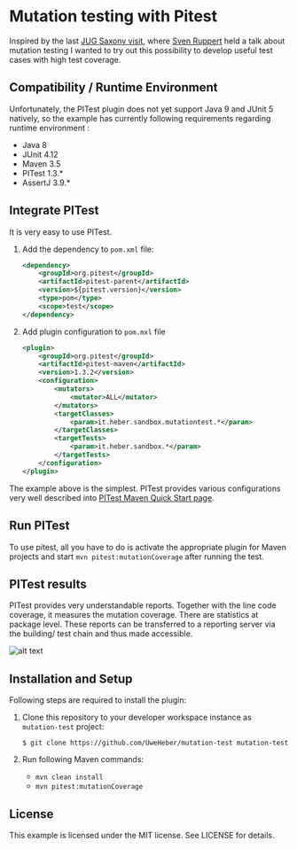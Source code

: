 # Mutation testing with Pitest

Inspired by the last [JUG Saxony visit][1], where [Sven Ruppert][2] held a 
talk about mutation testing I wanted to try out this possibility to develop 
useful test cases with high test coverage.

## Compatibility / Runtime Environment
Unfortunately, the PITest plugin does not yet support Java 9 and JUnit 5 
natively, so the example has currently following requirements regarding runtime
environment :

* Java 8
* JUnit 4.12
* Maven 3.5
* PITest 1.3.*
* AssertJ 3.9.*

## Integrate PITest
It is very easy to use PITest. 

1. Add the dependency to ```pom.xml``` file:
    ```xml
    <dependency>
        <groupId>org.pitest</groupId>
        <artifactId>pitest-parent</artifactId>
        <version>${pitest.version}</version>
        <type>pom</type>
        <scope>test</scope>
    </dependency>
    ```
2. Add plugin configuration to ```pom.mxl``` file
    ```xml
    <plugin>
        <groupId>org.pitest</groupId>
        <artifactId>pitest-maven</artifactId>
        <version>1.3.2</version>
        <configuration>
            <mutators>
                <mutator>ALL</mutator>
            </mutators>
            <targetClasses>
                <param>it.heber.sandbox.mutationtest.*</param>
            </targetClasses>
            <targetTests>
                <param>it.heber.sandbox.*</param>
            </targetTests>
        </configuration>
    </plugin>
    ```
The example above is the simplest. PITest provides various configurations very 
well described into [PITest Maven Quick Start page][3].


## Run PITest

To use pitest, all you have to do is activate the appropriate plugin for Maven 
projects and start ```mvn pitest:mutationCoverage``` after running the test.

## PITest results

PITest provides very understandable reports. Together with the line code 
coverage, it measures the mutation coverage. There are statistics at package 
level. These reports can be transferred to a reporting server via the building/
test chain and thus made accessible.

![alt text][4]


## Installation and Setup

Following steps are required to install the plugin:
1.  Clone this repository to your developer workspace instance as `mutation-test` project:

    `$ git clone https://github.com/UweHeber/mutation-test mutation-test`
    
2. Run following Maven commands:
    
    * ```mvn clean install```
    * ```mvn pitest:mutationCoverage```
 
## License 
 This example is licensed under the MIT license. See LICENSE for details.


[1]:https://jugsaxony.org/veranstaltungen/98/start_hunting_the_bugs_mutation_testing/
[2]:https://www.gitbook.com/@sven-ruppert
[3]:http://pitest.org/quickstart/maven/
[4]:http://heber.it/images/github/pitest-webreport.png "Screen shot - PITest Web report"
